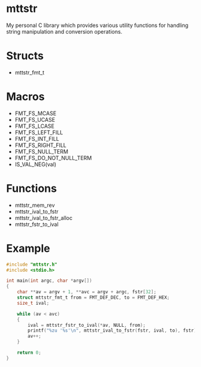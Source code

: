 # mttstr
My personal C library which provides various utility functions for handling string manipulation and conversion operations.

# Structs
- mttstr_fmt_t

# Macros
- FMT_FS_MCASE
- FMT_FS_UCASE
- FMT_FS_LCASE
- FMT_FS_LEFT_FILL
- FMT_FS_INT_FILL
- FMT_FS_RIGHT_FILL
- FMT_FS_NULL_TERM
- FMT_FS_DO_NOT_NULL_TERM
- IS_VAL_NEG(val)

# Functions
- mttstr_mem_rev
- mttstr_ival_to_fstr
- mttstr_ival_to_fstr_alloc
- mttstr_fstr_to_ival

# Example
```c
#include "mttstr.h"
#include <stdio.h>

int main(int argc, char *argv[])
{
	char **av = argv + 1, **avc = argv + argc, fstr[32];
	struct mttstr_fmt_t from = FMT_DEF_DEC, to = FMT_DEF_HEX;
	size_t ival;

	while (av < avc)
	{
		ival = mttstr_fstr_to_ival(*av, NULL, from);
		printf("%zu '%s'\n", mttstr_ival_to_fstr(fstr, ival, to), fstr);
		av++;
	}

	return 0;
}
```
